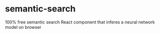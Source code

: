 # semantic-search
100% free semantic search React component that inferes a neural network model on browser
